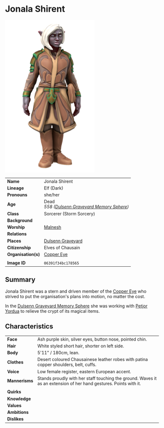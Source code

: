 # Jonala Shirent

<img src="https://raw.githubusercontent.com/jesskelsall/astarus-images/main/characters/portraits/06391f34bc178565.png" height="500" />

|||
| --- | --- |
| **Name** | Jonala Shirent | character.4
| **Lineage** | Elf (Dark) |
| **Pronouns** | she/her |
| **Age** | Dead<br>*558 ([Dulsenn Graveyard Memory Sphere](../items/artifacts-of-oonar/memory-spheres/dulsenn-graveyard-memory-sphere.md))* |
| **Class** | Sorcerer (Storm Sorcery) |
| **Background** | |
| **Worship** | [Malnesh](../gods/deities/malnesh.md) |
| **Relations** | |
| **Places** | [Dulsenn Graveyard](../places/structures/dulsenn-graveyard.md) |
| **Citizenship** | Elves of Chausain |
| **Organisation(s)** | [Copper Eye](../organisations/copper-eye.md) |
|||
| **Image ID** | `06391f34bc178565` |

## Summary

Jonala Shirent was a stern and driven member of the [Copper Eye](../organisations/copper-eye.md) who strived to put the organisation's plans into motion, no matter the cost.

In the [Dulsenn Graveyard Memory Sphere](../items/artifacts-of-oonar/memory-spheres/dulsenn-graveyard-memory-sphere.md) she was working with [Petjor Yordua](petjor-yordua.md) to relieve the crypt of its magical items.

## Characteristics

| | |
| --- | --- |
| **Face** | Ash purple skin, silver eyes, button nose, pointed chin. | characteristics.2
| **Hair** | White styled short hair, shorter on left side. |
| **Body** | 5'11" / 180cm, lean. |
| **Clothes** | Desert coloured Chausainese leather robes with patina copper shoulders, belt, cuffs. |
| **Voice** | Low female register, eastern European accent. |
| **Mannerisms** | Stands proudly with her staff touching the ground. Waves it as an extension of her hand gestures. Points with it. |
| | |
| **Quirks** | |
| **Knowledge** | |
| **Values** | |
| **Ambitions** | |
| **Dislikes** | |
